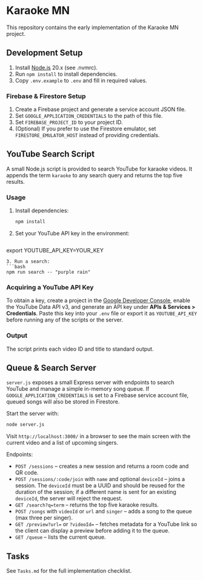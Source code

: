 # Karaoke MN

This repository contains the early implementation of the Karaoke MN project.

## Development Setup

1. Install [Node.js](https://nodejs.org/) 20.x (see .nvmrc).
2. Run `npm install` to install dependencies.
3. Copy `.env.example` to `.env` and fill in required values.

### Firebase & Firestore Setup

1. Create a Firebase project and generate a service account JSON file.
2. Set `GOOGLE_APPLICATION_CREDENTIALS` to the path of this file.
3. Set `FIREBASE_PROJECT_ID` to your project ID.
4. (Optional) If you prefer to use the Firestore emulator, set
   `FIRESTORE_EMULATOR_HOST` instead of providing credentials.

## YouTube Search Script

A small Node.js script is provided to search YouTube for karaoke videos.
It appends the term `karaoke` to any search query and returns the top five results.

### Usage

1. Install dependencies:
   ```bash
   npm install
   ```
2. Set your YouTube API key in the environment:
   ```bash
  export YOUTUBE_API_KEY=YOUR_KEY
  ```
3. Run a search:
  ```bash
  npm run search -- "purple rain"
  ```

### Acquiring a YouTube API Key
To obtain a key, create a project in the [Google Developer Console](https://console.developers.google.com/), enable the YouTube Data API v3, and generate an API key under **APIs & Services \> Credentials**. Paste this key into your `.env` file or export it as `YOUTUBE_API_KEY` before running any of the scripts or the server.

### Output
The script prints each video ID and title to standard output.

## Queue & Search Server

`server.js` exposes a small Express server with endpoints to search YouTube and
manage a simple in-memory song queue. If `GOOGLE_APPLICATION_CREDENTIALS` is set
to a Firebase service account file, queued songs will also be stored in
Firestore.

Start the server with:
```bash
node server.js
```

Visit `http://localhost:3000/` in a browser to see the main screen with the
current video and a list of upcoming singers.

Endpoints:
- `POST /sessions` – creates a new session and returns a room code and QR code.
- `POST /sessions/:code/join` with `name` and optional `deviceId` – joins a
  session. The `deviceId` must be a UUID and should be reused for the duration
  of the session; if a different name is sent for an existing `deviceId`, the
  server will reject the request.
- `GET /search?q=term` – returns the top five karaoke results.
- `POST /songs` with `videoId` or `url` and `singer` – adds a song to the queue
  (max three per singer).
- `GET /preview?url=` or `?videoId=` – fetches metadata for a YouTube link so
  the client can display a preview before adding it to the queue.
- `GET /queue` – lists the current queue.

## Tasks
See `Tasks.md` for the full implementation checklist.
